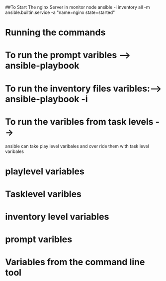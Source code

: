 ##To Start The nginx Server in monitor node
ansible -i inventory all -m ansible.builtin.service -a "name=nginx state=started"

# Running the commands 

# To run the prompt varibles --> ansible-playbook <playbookname>
# To run the inventory files varibles:--> ansible-playbook -i <inventory-file> <playbook file name>
# To run the varibles from task levels --> 
 
 ansible can take play level varibales and over ride them with task level varibales 

 # playlevel variables
 # Tasklevel varibles
 # inventory level variables
 # prompt varibles
 # Variables from the command line tool 
